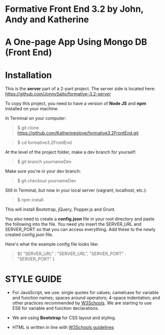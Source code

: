 # Formative Front End 3.2 by John, Andy and Katherine

# A One-page App Using Mongo DB (Front End)


# Installation

This is the **server** part of a 2-part project. The server side is located here: https://github.com/JonnySaito/formative-3.2-server

To copy this project, you need to have a version of **Node JS** and **npm** installed on your machine.

In Terminal on your computer:
>$ git clone https://github.com/Katherineslove/formative3.2FrontEnd.git

>$ cd formative3.2FrontEnd

At the level of the project folder, make a dev branch for yourself:
>$ git branch yournameDev

Make sure you're in your dev branch:
>$ git checkout yournameDev

Still in Terminal, but now in your local server (vagrant, localhost, etc.):
>$ npm install

This will install Bootstrap, jQuery, Popper.js and Grunt.

You also need to create a **config.json** file in your root directory and paste the following into the file. You need yto insert the SERVER_URL and SERVER_PORT so that you can access everything. Add these to the newly created config.json file.

Here's what the example config file looks like:

>${
    "SERVER_URL" : "SERVER_URL",
    "SERVER_PORT" : "SERVER_PORT"
}


# STYLE GUIDE

- For JavaScript, we use: single quotes for values; camelcase for variable and function names; spaces around operators; 4-space indentation; and other practices recommended by [W3Schools](https://www.w3schools.com/js/js_conventions.asp). We are starting to use ES6 for variable and function declarations.

- We are using **Bootstrap** for CSS layout and styling.

- HTML is written in line with [W3Schools guidelines](https://www.w3schools.com/html/html5_syntax.asp)

